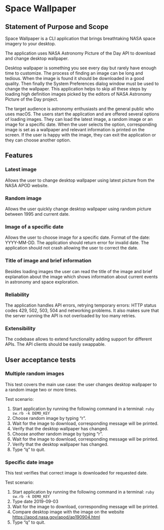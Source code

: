 # Space Wallpaper 

## Statement of Purpose and Scope 

Space Wallpaper is a CLI application that brings breathtaking NASA space imagery to your desktop.

The application uses NASA Astronomy Picture of the Day API to download and change desktop wallpaper.

Desktop wallpaper is something you see every day but rarely have enough time to customize. The process of finding an image can be long and tedious. When the image is found it should be downloaded in a good quality. Then finally the System Preferences dialog window must be used to change the wallpaper. This application helps to skip all these steps by loading high definition images picked by the editors of NASA Astronomy Picture of the Day project.

The target audience is astronomy enthusiasts and the general public who uses macOS. The users start the application and are offered several options of loading images. They can load the latest image, a random image or an image for a specific date. When the user selects the option, corresponding image is set as a wallpaper and relevant information is printed on the screen. If the user is happy with the image, they can exit the application or they can choose another option.

## Features

### Latest image

Allows the user to change desktop wallpaper using latest picture from the NASA APOD website.

### Random image

Allows the user quickly change desktop wallpaper using random picture between 1995 and current date.

### Image of a specific date

Allows the user to choose image for a specific date. Format of the date: YYYY-MM-DD. The application should return error for invalid date. The application should not crash allowing the user to correct the date.

### Title of image and brief information 

Besides loading images the user can read the title of the image and brief explanation about the image which shows information about current events in astronomy and space exploration. 

### Reliability 

The application handles API errors, retrying temporary errors: HTTP status codes 429, 502, 503, 504 and networking problems. It also makes sure that the server running the API is not overloaded by too many retries.

### Extensibility

The codebase allows to extend functionality adding support for different APIs. The API clients should be easily swappable. 

## User acceptance tests

### Multiple random images

This test covers the main use case: the user changes desktop wallpaper to a random image two or more times.

Test scenario:

1. Start application by running the following command in a terminal:
` ruby sw.rb -k DEMO_KEY `
1. Choose random image by typing “r”.
1. Wait for the image to download, corresponding message will be printed.
1. Verify that the desktop wallpaper has changed.
1. Choose another random image by typing “r”.
1. Wait for the image to download, corresponding message will be printed.
1. Verify that the desktop wallpaper has changed.
1. Type “q” to quit.

### Specific date image

This test verifies that correct image is downloaded for requested date.

Test scenario:

1. Start application by running the following command in a terminal:
` ruby sw.rb -k DEMO_KEY `
1. Type date 2019-09-03
1. Wait for the image to download, corresponding message will be printed.
1. Compare desktop image with the image on the website https://apod.nasa.gov/apod/ap190904.html
1. Type “q” to quit.





